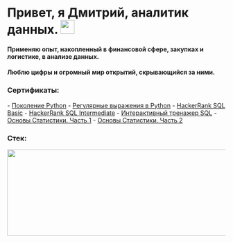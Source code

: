 <h1>Привет, я Дмитрий, аналитик данных.
<img src="https://github.com/blackcater/blackcater/raw/main/images/Hi.gif" height="32"/></h1>
<h4>Применяю опыт, накопленный в финансовой сфере, закупках и логистике, в анализе данных.</h4>
<h4>Люблю цифры и огромный мир открытий, скрывающийся за ними.</h4>
<h3> Сертификаты:</h3>
  - <a href="https://stepik.org/cert/2039286" target="_blank">Поколение Python</a>
  - <a href="https://stepik.org/cert/1973128" target="_blank">Регулярные выражения в Python</a>
  - <a href="https://www.hackerrank.com/certificates/cfcd60bef44c" target="_blank">HackerRank SQL Basic</a>
  - <a href="https://www.hackerrank.com/certificates/d41a17cbd873" target="_blank">HackerRank SQL Intermediate</a>
  - <a href="https://stepik.org/cert/1999142" target="_blank">Интерактивный тренажер SQL</a>
  - <a href="https://stepik.org/cert/2007074" target="_blank">Основы Статистики. Часть 1</a>
  - <a href="https://stepik.org/cert/2012987" target="_blank">Основы Статистики. Часть 2</a>
<h3> Стек:</h3>
<img src="https://getfile.dokpub.com/yandex/get/https://disk.yandex.ru/i/Q4WIZkDlDZ1FeQ" height=200 width=760>


